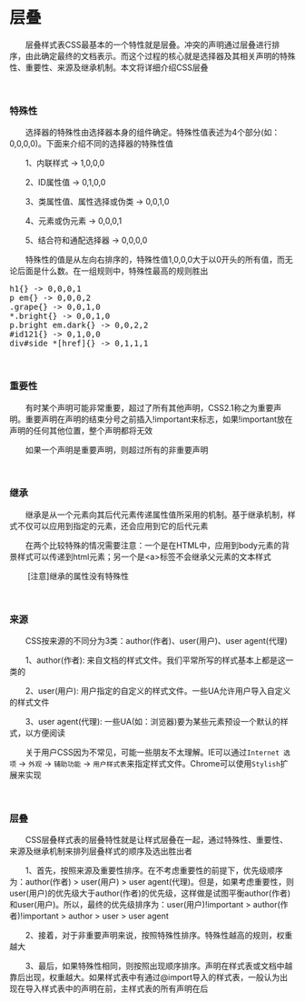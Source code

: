 # 层叠

　　层叠样式表CSS最基本的一个特性就是层叠。冲突的声明通过层叠进行排序，由此确定最终的文档表示。而这个过程的核心就是选择器及其相关声明的特殊性、重要性、来源及继承机制。本文将详细介绍CSS层叠

&nbsp;

### 特殊性

　　选择器的特殊性由选择器本身的组件确定。特殊性值表述为4个部分(如：0,0,0,0)。下面来介绍不同的选择器的特殊性值

　　1、内联样式 -&gt; 1,0,0,0

　　2、ID属性值 -&gt; 0,1,0,0

　　3、类属性值、属性选择或伪类 -&gt; 0,0,1,0

　　4、元素或伪元素 -&gt; 0,0,0,1

　　5、结合符和通配选择器 -&gt; 0,0,0,0

　　特殊性的值是从左向右排序的，特殊性值1,0,0,0大于以0开头的所有值，而无论后面是什么数。在一组规则中，特殊性最高的规则胜出

<div class="cnblogs_code">
<pre>h1{} -&gt; 0,0,0,1
p em{} -&gt; 0,0,0,2
.grape{} -&gt; 0,0,1,0
*.bright{} -&gt; 0,0,1,0
p.bright em.dark{} -&gt; 0,0,2,2
#id121{} -&gt; 0,1,0,0
div#side *[href]{} -&gt; 0,1,1,1</pre>
</div>

&nbsp;

### 重要性

　　有时某个声明可能非常重要，超过了所有其他声明，CSS2.1称之为重要声明。重要声明在声明的结束分号之前插入!important来标志，如果!important放在声明的任何其他位置，整个声明都将无效

　　如果一个声明是重要声明，则超过所有的非重要声明

&nbsp;

### 继承

　　继承是从一个元素向其后代元素传递属性值所采用的机制。基于继承机制，样式不仅可以应用到指定的元素，还会应用到它的后代元素

　　在两个比较特殊的情况需要注意：一个是在HTML中，应用到body元素的背景样式可以传递到html元素；另一个是&lt;a&gt;标签不会继承父元素的文本样式

&nbsp;　　[注意]继承的属性没有特殊性

&nbsp;

### 来源

　　CSS按来源的不同分为3类：author(作者)、user(用户)、user agent(代理)

　　1、author(作者): 来自文档的样式文件。我们平常所写的样式基本上都是这一类的

　　2、user(用户): 用户指定的自定义的样式文件。一些UA允许用户导入自定义的样式文件

　　3、user agent(代理): 一些UA(如：浏览器)要为某些元素预设一个默认的样式，以方便阅读

　　关于用户CSS因为不常见，可能一些朋友不太理解。IE可以通过`Internet 选项`&nbsp;-&gt;&nbsp;`外观`&nbsp;-&gt;&nbsp;`辅助功能`&nbsp;-&gt;&nbsp;`用户样式表`来指定样式文件。Chrome可以使用`Stylish`扩展来实现

&nbsp;

### 层叠

　　CSS层叠样式表的层叠特性就是让样式层叠在一起，通过特殊性、重要性、来源及继承机制来排列层叠样式的顺序及选出胜出者

　　1、首先，按照来源及重要性排序。在不考虑重要性的前提下，优先级顺序为：author(作者) &gt; user(用户) &gt; user agent(代理)。但是，如果考虑重要性，则user(用户)的优先级大于author(作者)的优先级，这样做是试图平衡author(作者)和user(用户)。所以，最终的优先级排序为：user(用户)!important &gt; author(作者)!important &gt; author &gt; user &gt; user agent

　　2、接着，对于非重要声明来说，按照特殊性排序。特殊性越高的规则，权重越大

　　3、最后，如果特殊性相同，则按照出现顺序排序。声明在样式表或文档中越靠后出现，权重越大。如果样式表中有通过@import导入的样式表，一般认为出现在导入样式表中的声明在前，主样式表的所有声明在后

